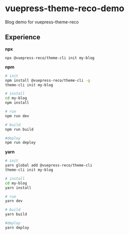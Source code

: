 # vuepress-theme-reco-demo

Blog demo for vuepress-theme-reco

## Experience

**npx**

```
npx @vuepress-reco/theme-cli init my-blog
```

**npm**

```bash
# init
npm install @vuepress-reco/theme-cli -g
theme-cli init my-blog

# install
cd my-blog
npm install

# run
npm run dev

# build
npm run build

#deploy
npm run deploy
```

**yarn**

```bash
# init
yarn global add @vuepress-reco/theme-cli
theme-cli init my-blog

# install
cd my-blog
yarn install

# run
yarn dev

# build
yarn build

#deploy
yarn deploy
```
